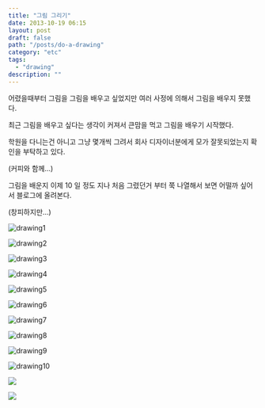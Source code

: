 ```yaml
---
title: "그림 그리기"
date: 2013-10-19 06:15
layout: post
draft: false
path: "/posts/do-a-drawing"
category: "etc"
tags: 
  - "drawing"
description: ""  
---
```


어렸을때부터 그림을 그림을 배우고 싶었지만 여러 사정에 의해서 그림을 배우지 못했다.

최근 그림을 배우고 싶다는 생각이 커져서 큰맘을 먹고 그림을 배우기 시작했다.

학원을 다니는건 아니고 그냥 몇개씩 그려서 회사 디자이너분에게 모가 잘못되었는지 확인을 부탁하고 있다.

(커피와 함께...)

그림을 배운지 이제 10 일 정도 지나 처음 그렸던거 부터 쭉 나열해서 보면 어떨까 싶어서 블로그에 올려본다.

(창피하지만...)

![drawing1](./drawing1.jpg)

![drawing2](./drawing2.jpg)

![drawing3](./drawing3.jpg)

![drawing4](./drawing4.jpg)

![drawing5](./drawing5.jpg)

![drawing6](./drawing6.jpg)

![drawing7](./drawing7.jpg)

![drawing8](./drawing8.jpg)

![drawing9](./drawing9.jpg)

![drawing10](./drawing10.jpg)

![](./drawing11.jpg)

![](./drawing12.jpg)
